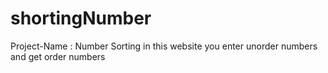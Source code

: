 # shortingNumber
Project-Name : Number Sorting
in this website you enter unorder numbers and get order numbers

